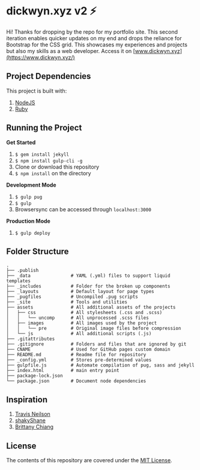 # dickwyn.xyz v2 ⚡

Hi! Thanks for dropping by the repo for my portfolio site. This second iteration enables quicker updates on my end and drops the reliance for Bootstrap for the CSS grid. This showcases my experiences and projects but also my skills as a web developer. Access it on [www.dickwyn.xyz](https://www.dickwyn.xyz/)

## Project Dependencies

This project is built with:

1. [NodeJS](http://nodejs.org)
2. [Ruby](https://www.ruby-lang.org/en/downloads/)

## Running the Project

**Get Started**

1. `$ gem install jekyll`
2. `$ npm install gulp-cli -g`
1. Clone or download this repository
2. `$ npm install` on the directory

**Development Mode**

1. `$ gulp pug`
2. `$ gulp`
3. Browsersync can be accessed through `localhost:3000`

**Production Mode**

1. `$ gulp deploy`

## Folder Structure

    .
    ├── .publish
    ├── _data               # YAML (.yml) files to support liquid templates
    ├── _includes           # Folder for the broken up components
    ├── _layouts            # Default layout for page types
    ├── _pugfiles           # Uncompiled .pug scripts
    ├── _site               # Tools and utilities
    ├── assets              # All additional assets of the projects
    │   ├── css             # All stylesheets (.css and .scss)
    │   │   └── uncomp      # All unprocessed .scss files
    │   ├── images          # All images used by the project
    │   │   └── pre         # Original image files before compression
    │   └── js              # All additional scripts (.js)
    ├── .gitattributes
    ├── .gitignore          # Folders and files that are ignored by git
    ├── CNAME               # Used for GitHub pages custom domain
    ├── README.md           # Readme file for repository
    ├── _config.yml         # Stores pre-determined values
    ├── gulpfile.js         # Automate compilation of pug, sass and jekyll
    ├── index.html          # main entry point
    ├── package-lock.json
    └── package.json        # Document node dependencies

## Inspiration

1. [Travis Neilson](https://github.com/travisneilson/Design-Code)
2. [shakyShane](https://github.com/shakyShane/jekyll-gulp-sass-browser-sync)
3. [Brittany Chiang](https://github.com/bchiang7/bchiang7.github.io)

## License

The contents of this repository are covered under the [MIT License](https://github.com/dickwyn/dickwyn/blob/master/LICENSE).

